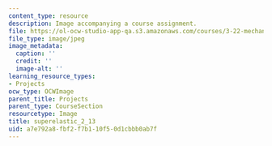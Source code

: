 ```yaml
---
content_type: resource
description: Image accompanying a course assignment.
file: https://ol-ocw-studio-app-qa.s3.amazonaws.com/courses/3-22-mechanical-behavior-of-materials-spring-2008/a7e792a8fbf2f7b110f50d1cbbb0ab7f_superelastic_2_13.jpg
file_type: image/jpeg
image_metadata:
  caption: ''
  credit: ''
  image-alt: ''
learning_resource_types:
- Projects
ocw_type: OCWImage
parent_title: Projects
parent_type: CourseSection
resourcetype: Image
title: superelastic_2_13
uid: a7e792a8-fbf2-f7b1-10f5-0d1cbbb0ab7f
---
```

